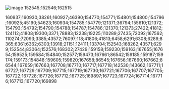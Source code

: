 ![image](https://github.com/EloiStree/HelloWarcraftQAXR/assets/20149493/a07e251c-f217-4d13-8084-f2bf4cac8770)
152545;152546;162515


160937;160930;38261;160927;46390;154770;154771;154801;154800;154796;160925;45190;54623;160934;154785;154779;121371;36794;155610;121372;154793;154792;154790;154788;154787;154786;121370;121373;27422;41812;124112;41808;19300;3371;78883;12238;19225;110289;27435;72092;167562;110274;72093;3385;43572;76097;118;41806;41813;6458;6291;6308;6289;8365;6361;6362;6303;13918;21151;124111;133704;152543;168262;43571;6299;152544;83064;152576;168302;27429;159158;159230;159163;167655;167654;159525;159584;154840;152577;159473;167661;86542;159185;159187;159174;159173;154848;159605;159820;167658;86545;167656;167660;167662;86544;167659;167663;167708;167710;167717;167718;142530;143662;167711;167727;167729;167709;167715;167719;167730;167721;167706;167707;167705;167722;167728;167726;167712;167725;169897;167723;167724;167714;167716;167713;167720;169898
